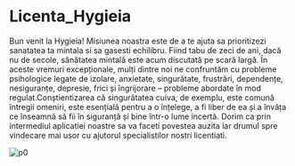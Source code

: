 # Licenta_Hygieia
Bun venit la Hygieia!
Misiunea noastra este de a te ajuta sa prioritizezi sanatatea ta mintala si sa gasesti echilibru.
Fiind tabu de zeci de ani, dacă nu de secole, sănătatea mintală este acum discutată pe scară largă. 
În aceste vremuri excepționale, mulți dintre noi ne confruntăm cu probleme psihologice legate de izolare, anxietate, singurătate, frustrări, dependențe, nesiguranțe, depresie, 
frici și îngrijorare – probleme abordate în mod regulat.Conștientizarea că singurătatea cuiva, de exemplu, este comună întregii omeniri, este esențială pentru a o înțelege, a fi 
liber de ea și a învăța ce înseamnă să fii în siguranță și bine într-o lume incertă. Dorim ca prin intermediul aplicatiei noastre sa va faceti povestea auzita iar drumul spre 
vindecare mai usor cu ajutorul specialistilor nostri licentiati.


![p0](https://github.com/Talida-M/Licenta_Hygieia/assets/75331740/7e38a6bc-c05e-4d1e-a1e1-6a2495ee2e3b)

